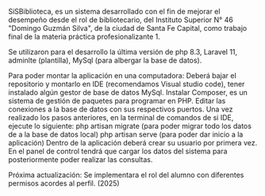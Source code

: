 SiSBiblioteca, es un sistema desarrollado con el fin de mejorar el desempeño desde el rol de bibliotecario, del Instituto Superior N° 46 "Domingo Guzmán Silva", de la ciudad de Santa Fe Capital, como trabajo final de la materia práctica profesionalizante 1.

Se utilizaron para el desarrollo la última versión de php 8.3, Laravel 11, adminlte (plantilla), MySql (para albergar la base de datos).

Para poder montar la aplicación en una computadora:
Deberá bajar el repositorio y montarlo en IDE (recomendamos Visual studio code), tener instalado algún gestor de base de datos MySql.
Instalar Composer, es un sistema de gestión de paquetes para programar en PHP.
Editar las conexiones a la base de datos con sus respectivos puertos.
Una vez realizado los pasos anteriores, en la terminal de comandos de si IDE, ejecute lo siguiente:
php artisan migrate (para poder migrar todo los datos de a la base de datos local)
php artisan serve (para poder dar inicio a la aplicación)
Dentro de la aplicación deberá crear su usuario por primera vez.
En el panel de control tendrá que cargar los datos del sistema para posteriormente poder realizar las consultas.

Próxima actualización:
Se implementara el rol del alumno con diferentes permisos acordes al perfil. (2025)


